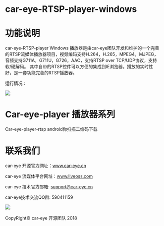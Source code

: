 # car-eye-RTSP-player-windows

# 功能说明

car-eye-RTSP-player Windows 播放器是由car-eye团队开发和维护的一个完善的RTSP流媒体播放器项目，视频编码支持H.264，H.265，MPEG4，MJPEG，音频支持G711A，G711U，G726，AAC，支持RTSP over TCP/UDP协议，支持软/硬解码。
其中自带的RTSP控件可以方便的集成到IE浏览器。播放的实时性好，是一套功能完善的RTSP播放器。

运行情况：

![](https://github.com/Car-eye-team/Car-eye-RTSP-player-windows/blob/master/windows/%E6%8E%A7%E4%BB%B6.png)


# Car-eye-player 播放器系列

Car-eye-player-rtsp android你扫描二维码下载







# 联系我们

car-eye 开源官方网址：www.car-eye.cn    

car-eye 流媒体平台网址：www.liveoss.com  

car-eye 技术官方邮箱: support@car-eye.cn

car-eye技术交流QQ群: 590411159        

![](https://github.com/Car-eye-team/Car-eye-server/blob/master/car-server/doc/QQ.jpg)  


CopyRight©  car-eye 开源团队 2018

